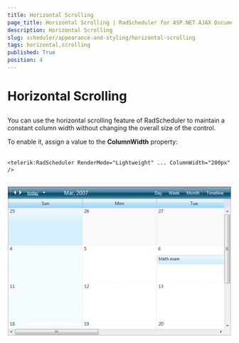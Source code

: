 ```yaml
---
title: Horizontal Scrolling
page_title: Horizontal Scrolling | RadScheduler for ASP.NET AJAX Documentation
description: Horizontal Scrolling
slug: scheduler/appearance-and-styling/horizontal-scrolling
tags: horizontal,scrolling
published: True
position: 4
---
```


# Horizontal Scrolling



## 

You can use the horizontal scrolling feature of RadScheduler to maintain a constant column width without changing the overall size of the control.

To enable it, assign a value to the **ColumnWidth** property:

````ASPNET
	     
<telerik:RadScheduler RenderMode="Lightweight" ... ColumnWidth="200px" />
				
````

![Horizontal scrolling](images/scheduler_horizontalscrolling.png)
